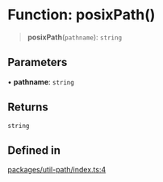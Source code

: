 # Function: posixPath()

> **posixPath**(`pathname`): `string`

## Parameters

• **pathname**: `string`

## Returns

`string`

## Defined in

[packages/util-path/index.ts:4](https://github.com/andreisergiu98/baeta/blob/4c16a2c8fa14b6d48e42b6a2c2893542bd64b987/packages/util-path/index.ts#L4)
